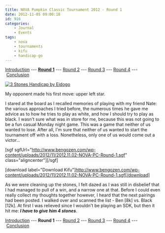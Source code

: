 ```yaml
---
title: NOVA Pumpkin Classic Tournament 2012 - Round 1
date: 2012-11-05 09:00:18
id: 916
categories:
	- Journal
	- Events
tags:
	- nova
	- tournaments
	- kifu
	- handicap-go
---
```


[Introduction](http://www.bengozen.com/nova-pumpkin-class-2012-intro/ "NOVA Pumpkin Classic Tournament 2012 — Introduction") --- <span style="text-decoration: underline;">**Round 1**</span> --- [Round 2](http://www.bengozen.com/nova-pumpkin-classic-tournament-2012-round-2/ "NOVA Pumpkin Classic Tournament 2012 — Round 2") --- [Round 3](http://www.bengozen.com/nova-pumpkin-classic-tournament-2012-round-3/ "NOVA Pumpkin Classic Tournament 2012 — Round 3") --- [Round 4](http://www.bengozen.com/nova-pumpkin-classic-tournament-2012-round-4/ "NOVA Pumpkin Classic Tournament 2012 — Round 4") --- [Conclusion](http://www.bengozen.com/nova-pumpkin-classic-tournament-2012-conclusion/ "NOVA Pumpkin Classic Tournament 2012 — Conclusion")

[![3 Stones Handicap by Eidogo](http://www.bengozen.com/wp-content/uploads/2012/11/3-stones-300x298.png "3 Stones Handicap ")](http://www.bengozen.com/wp-content/uploads/2012/11/3-stones.png)

My opponent made his first move: upper left star.

I stared at the board as I recalled memories of playing with my friend Nate: the various approaches I tried before, the numerous times he gave me advice as to how he tries to play as white, and how I should try to play as black. I wasn't sure what was in store for me, because this was not going to be a fun casual Monday night game. This was a game that neither of us wanted to lose. After all, I'm sure that neither of us wanted to start the tournament off with a loss. Nonetheless, only one of us would come out a victor...

<!--more-->

[sgf sgfUrl="http://www.bengozen.com/wp-content/uploads/2012/11/2012.11.02-NOVA-PC-Round-1.sgf" class="aligncenter"][/sgf]

[download label="Download Kifu"]http://www.bengozen.com/wp-content/uploads/2012/11/2012.11.02-NOVA-PC-Round-1.sgf[/download]

As we were cleaning up the stones, I felt dazed as I was still in disbelief that I had managed to pull of a win, and a narrow one at that. Before I could even really collect my thoughts together however, I heard that the next pairings had been posted. I walked over and scanned the list - Ben [8k] vs. Black [12k]. At first I was relieved since I wouldn't be playing an SDK, but then it hit me: _**I have to give him 4 stones**_.

[Introduction](http://www.bengozen.com/nova-pumpkin-class-2012-intro/ "NOVA Pumpkin Classic Tournament 2012 — Introduction") --- **Round 1** --- [Round 2](http://www.bengozen.com/nova-pumpkin-classic-tournament-2012-round-2/ "NOVA Pumpkin Classic Tournament 2012 — Round 2") --- [Round 3](http://www.bengozen.com/nova-pumpkin-classic-tournament-2012-round-3/ "NOVA Pumpkin Classic Tournament 2012 — Round 3") --- [Round 4](http://www.bengozen.com/nova-pumpkin-classic-tournament-2012-round-4/ "NOVA Pumpkin Classic Tournament 2012 — Round 4") --- [Conclusion](http://www.bengozen.com/nova-pumpkin-classic-tournament-2012-conclusion/ "NOVA Pumpkin Classic Tournament 2012 — Conclusion")